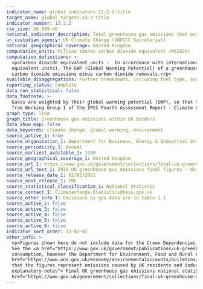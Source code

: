 ```yaml
---
indicator_name: global_indicators.13-2-2-title
target_name: global_targets.13-2-title
indicator_number: 13.2.2
csv_size: 26.999 kB
national_indicator_description: Total greenhouse gas emissions that occur within the UK’s borders.
un_custodian_agency: UN Climate Change (UNFCCC Secretariat)
national_geographical_coverage: United Kingdom
computation_units: Million tonnes carbon dioxide equivalent (MtCO2e)
computation_definitions: >-
  <p>Carbon dioxide equivalent units -  In accordance with international reporting and carbon trading protocols, each of these gases are weighted by their global warming potential (GWP), so that total greenhouse gas emissions can be reported on a consistent basis (in carbon dioxide
  equivalent units). The GWP (Global Warming Potential) of a greenhouse gas measures its effectiveness in global warming over 100 years relative to carbon dioxide. The GWPs used are from Working Group 1 of the IPCC Fourth Assessment Report - Climate Change 2007.<p>Net CO2 emissions - Total
  carbon dioxide emissions minus carbon dioxide removals.</p>
available_disaggregations: Further breakdowns, including fuel type, source sector, and end-user sector are available in the <a href="https://www.gov.uk/government/collections/final-uk-greenhouse-gas-emissions-national-statistics"> UK greenhouse gas emissions final figures</a> source data.
reporting_status: complete
data_non_statistical: false
data_footnote: >-
  Gases are weighted by their global warming potential (GWP), so that total greenhouse gas emissions can be reported on a consistent basis (in carbon dioxide equivalent units). The GWP for each gas is defined as its warming influence relative to that of carbon dioxide. The GWPs used are
  from Working Group 1 of the IPCC Fourth Assessment Report - Climate Change 2007.
graph_type: line
graph_title: Greenhouse gas emissions within UK borders
data_show_map: false
data_keywords: climate change, global warming, environment
source_active_1: true
source_organisation_1: Department for Business, Energy & Industrial Strategy (BEIS)
source_periodicity_1: Annual
source_earliest_available_1: 1990
source_geographical_coverage_1: United Kingdom
source_url_1: https://www.gov.uk/government/collections/final-uk-greenhouse-gas-emissions-national-statistics
source_url_text_1: 2019 UK greenhouse gas emissions final figures - data tables
source_release_date_1: 02/02/2021
source_next_release_1: TBC
source_statistical_classification_1: National Statistic
source_contact_1: Climatechange.Statistics@beis.gov.uk
source_other_info_1: Emissions by gas data are in table 1.1
source_active_2: false
source_active_3: false
source_active_4: false
source_active_5: false
source_active_6: false
indicator_sort_order: 13-02-02
other_info: >-
  <p>Figures shown here do not include data for the Crown Dependencies and Overseas Territories, however, those data are available in the <a href="https://www.gov.uk/government/collections/final-uk-greenhouse-gas-emissions-national-statistics">UK greenhouse gas emissions final figures</a>.
  See the <a href="https://www.gov.uk/government/publications/uk-greenhouse-gas-emissions-explanatory-notes">Background Quality Report</a> for information on quality and methodology.<p>The figures presented here do not include estimates of emissions outside the UK associated with UK
  consumption, however the Department for Environment, Food and Rural Affairs (DEFRA) publishes estimates of the <a href="https://www.gov.uk/government/statistics/uks-carbon-footprint">UK’s carbon footprint</a> annually. Emissions as measured by the <a
  href="https://www.ons.gov.uk/economy/environmentalaccounts/bulletins/ukenvironmentalaccounts/previousReleases">UK Environmental Accounts</a>, published by the Office for National Statistics (ONS)  measure greenhouse gas emissions on what is referred to as a “residents” basis, which means
  that the figures represent emissions caused by UK residents and industry whether in the UK or abroad, but exclude emissions within the UK that can be attributed to overseas residents and businesses.  The <a href="https://www.gov.uk/government/publications/uk-greenhouse-gas-emissions-
  explanatory-notes"> Final UK greenhouse gas emissions national statistics: 1990 to 2019</a> statistical release includes an outline of the differences between the three approaches.<p>Uncertainty levels for the UK estimates shown here can be found in table 4.1 of the source data (<a
  href="https://www.gov.uk/government/collections/final-uk-greenhouse-gas-emissions-national-statistics">UK greenhouse gas emissions final figures</a>).</p> Data follows the UN specification for this indicator. This indicator has not been identified in collaboration with topic experts.
---
```

